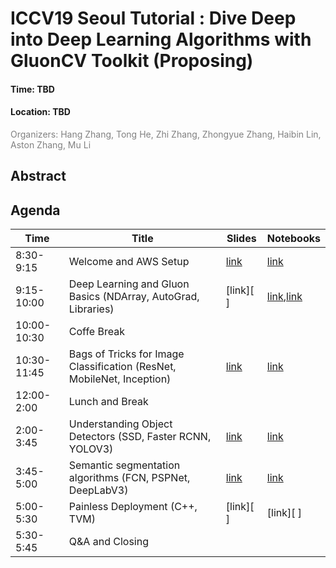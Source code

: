 # ICCV19 Seoul Tutorial : Dive Deep into Deep Learning Algorithms with GluonCV Toolkit (Proposing)

<h4>Time: TBD</h4>
<h4>Location: TBD</h4>
<span style="color:grey">Organizers: Hang Zhang, Tong He, Zhi Zhang, Zhongyue Zhang, Haibin Lin, Aston Zhang, Mu Li</span>

Abstract
--------


Agenda
------


| Time        | Title                                                                  | Slides    | Notebooks  |
|-------------|------------------------------------------------------------------------|-----------|------------|
| 8:30-9:15   | Welcome and AWS Setup                                                  | [link][0] | [link][01] |
| 9:15-10:00  | Deep Learning and Gluon Basics (NDArray, AutoGrad, Libraries)          | [link][ ] | [link][11],[link][12] |
| 10:00-10:30 | Coffe Break                                                            |           |            |
| 10:30-11:45 | Bags of Tricks for Image Classification (ResNet, MobileNet, Inception) | [link][2] | [link][21] |
| 12:00-2:00  | Lunch and Break                                                        |           |            |
| 2:00-3:45   | Understanding Object Detectors (SSD, Faster RCNN, YOLOV3)              | [link][3] | [link][31] |
| 3:45-5:00   | Semantic segmentation algorithms (FCN, PSPNet, DeepLabV3)              | [link][4] | [link][41] |
| 5:00-5:30   | Painless Deployment (C++, TVM)                                         | [link][ ] | [link][  ] |
| 5:30-5:45   | Q&A and Closing                                                        |           |            |


[0]: https://github.com/zhanghang1989/ICCV19-GluonCV/blob/master/slides/GluonCV.pptx
[2]: https://github.com/zhanghang1989/ICCV19-GluonCV/blob/master/slides/Classification.pptx
[3]: https://github.com/zhanghang1989/ICCV19-GluonCV/blob/master/slides/Detection.pptx
[4]: https://github.com/zhanghang1989/ICCV19-GluonCV/blob/master/slides/Segmentation.pptx

[01]: https://github.com/zhanghang1989/ICCV19-GluonCV/blob/master/00_setup/use_aws.ipynb
[11]: https://github.com/zhanghang1989/ICCV19-GluonCV/blob/master/01_basics/autograd.ipynb
[12]: https://github.com/zhanghang1989/ICCV19-GluonCV/blob/master/01_basics/ndarray.ipynb
[21]: https://github.com/zhanghang1989/ICCV19-GluonCV/blob/master/02_classification/ImageClassification.ipynb
[31]: https://github.com/zhanghang1989/ICCV19-GluonCV/blob/master/03_detection/ObjectDetection.ipynb
[41]: https://github.com/zhanghang1989/ICCV19-GluonCV/blob/master/04_segmentation/SemanticSegmentation.ipynb
